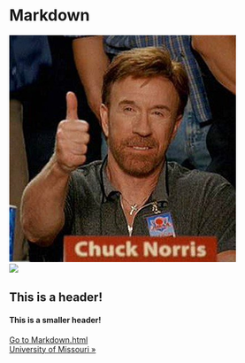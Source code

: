 # Markdown

<img src="iu.jpg">
<br><img src="https://i.imgur.com/e9L10Ri.jpg">

<h2>This is a header!</h2>

<h4>This is a smaller header!</h4>

<a href="markdown.html">Go to Markdown.html</a>
<br><a target="_blank" href="http://www.missouri.edu">University of Missouri &raquo;</a>
